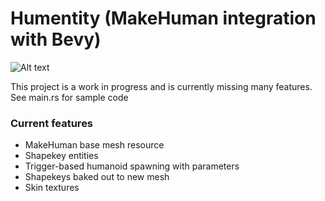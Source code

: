 # Humentity (MakeHuman integration with Bevy)

![Alt text](https://i.imghippo.com/files/m0OOV1726581861.png)

This project is a work in progress and is currently missing many features.  See main.rs for sample code

### Current features
- MakeHuman base mesh resource
- Shapekey entities
- Trigger-based humanoid spawning with parameters
- Shapekeys baked out to new mesh
- Skin textures

